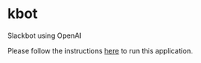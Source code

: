 # kbot
Slackbot using OpenAI

Please follow the instructions [here](https://api.slack.com/start/building/bolt-python) to run this application. 

